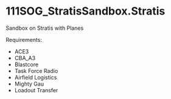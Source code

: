 # 111SOG_StratisSandbox.Stratis
Sandbox on Stratis with Planes

Requirements:
* ACE3
* CBA_A3
* Blastcore
* Task Force Radio
* Airfield Logistics
* Mighty Gau
* Loadout Transfer

